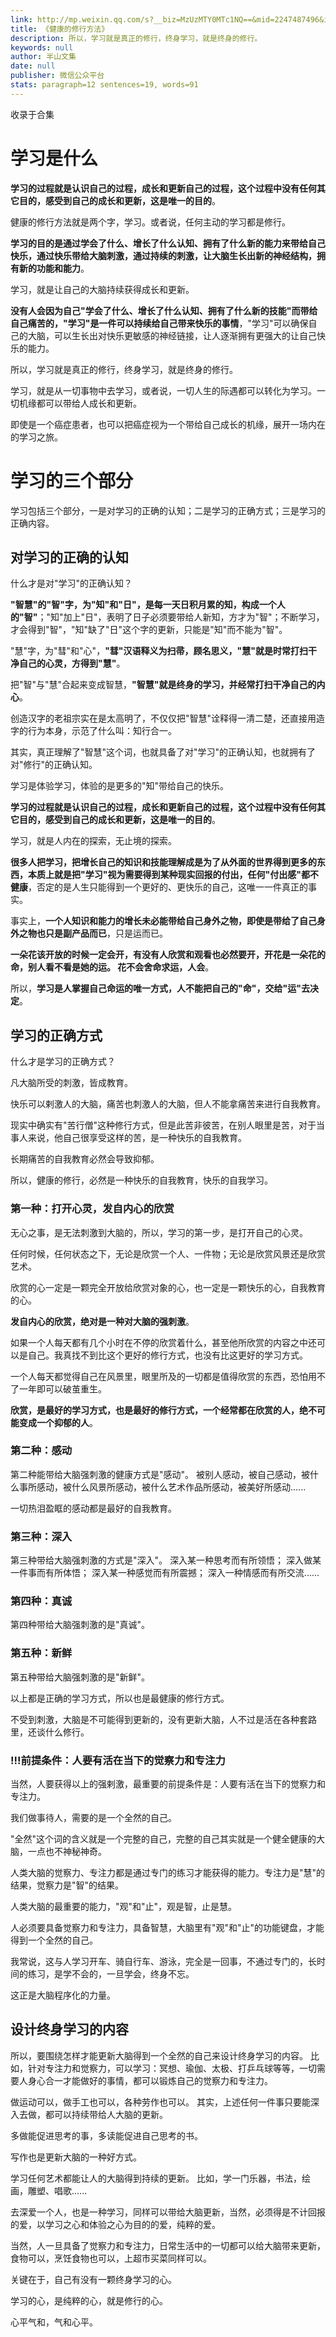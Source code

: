 ```yaml
---
link: http://mp.weixin.qq.com/s?__biz=MzUzMTY0MTc1NQ==&mid=2247487496&idx=1&sn=af5045a802b770000950ff9a5e255ba4&chksm=fabe34fccdc9bdea84bbb6634cfc9b9611b760ca68ce4c59f706e33534f8e1b803d24dc64cac#rd
title: 《健康的修行方法》
description: 所以，学习就是真正的修行，终身学习，就是终身的修行。
keywords: null
author: 半山文集
date: null
publisher: 微信公众平台
stats: paragraph=12 sentences=19, words=91
---
```


收录于合集

# 学习是什么

**学习的过程就是认识自己的过程，成长和更新自己的过程，这个过程中没有任何其它目的，感受到自己的成长和更新，这是唯一的目的**。

健康的修行方法就是两个字，学习。或者说，任何主动的学习都是修行。

**学习的目的是通过学会了什么、增长了什么认知、拥有了什么新的能力来带给自己快乐，通过快乐带给大脑刺激，通过持续的刺激，让大脑生长出新的神经结构，拥有新的功能和能力**。

学习，就是让自己的大脑持续获得成长和更新。

**没有人会因为自己"学会了什么、增长了什么认知、拥有了什么新的技能"而带给自己痛苦的，"学习"是一件可以持续给自己带来快乐的事情**，"学习"可以确保自己的大脑，可以生长出对快乐更敏感的神经链接，让人逐渐拥有更强大的让自己快乐的能力。

所以，学习就是真正的修行，终身学习，就是终身的修行。

学习，就是从一切事物中去学习，或者说，一切人生的际遇都可以转化为学习。一切机缘都可以带给人成长和更新。

即使是一个癌症患者，也可以把癌症视为一个带给自己成长的机缘，展开一场内在的学习之旅。

# 学习的三个部分

学习包括三个部分，一是对学习的正确的认知；二是学习的正确方式；三是学习的正确内容。

## 对学习的正确的认知

什么才是对"学习"的正确认知？

**"智慧"的"智"字，为"知"和"日"，是每一天日积月累的知，构成一个人的"智"**；"知"加上"日"，表明了日子必须要带给人新知，方才为"智"；不断学习，才会得到"智"，"知"缺了"日"这个字的更新，只能是"知"而不能为"智"。

"慧"字，为"彗"和"心"，**"彗"汉语释义为扫帚，顾名思义，"慧"就是时常打扫干净自己的心灵，方得到"慧"**。

把"智"与"慧"合起来变成智慧，**"智慧"就是终身的学习，并经常打扫干净自己的内心**。

创造汉字的老祖宗实在是太高明了，不仅仅把"智慧"诠释得一清二楚，还直接用造字的行为本身，示范了什么叫：知行合一。

其实，真正理解了"智慧"这个词，也就具备了对"学习"的正确认知，也就拥有了对"修行"的正确认知。

学习是体验学习，体验的是更多的"知"带给自己的快乐。

**学习的过程就是认识自己的过程，成长和更新自己的过程，这个过程中没有任何其它目的，感受到自己的成长和更新，这是唯一的目的**。

学习，就是人内在的探索，无止境的探索。

**很多人把学习，把增长自己的知识和技能理解成是为了从外面的世界得到更多的东西，本质上就是把"学习"视为需要得到某种现实回报的付出，任何"付出感"都不健康**，否定的是人生只能得到一个更好的、更快乐的自己，这唯一一件真正的事实。

事实上，**一个人知识和能力的增长未必能带给自己身外之物，即使是带给了自己身外之物也只是副产品而已**，只是运而已。

**一朵花该开放的时候一定会开，有没有人欣赏和观看也必然要开，开花是一朵花的命，别人看不看是她的运。 花不会舍命求运，人会**。

所以，**学习是人掌握自己命运的唯一方式，人不能把自己的"命"，交给"运"去决定**。

## 学习的正确方式

什么才是学习的正确方式？

凡大脑所受的刺激，皆成教育。

快乐可以剌激人的大脑，痛苦也刺激人的大脑，但人不能拿痛苦来进行自我教育。

现实中确实有"苦行僧"这种修行方式，但是此苦非彼苦，在别人眼里是苦，对于当事人来说，他自己很享受这样的苦，是一种快乐的自我教育。

长期痛苦的自我教育必然会导致抑郁。

所以，健康的修行，必然是一种快乐的自我教育，快乐的自我学习。

### 第一种：打开心灵，发自内心的欣赏

无心之事，是无法刺激到大脑的，所以，学习的第一步，是打开自己的心灵。

任何时候，任何状态之下，无论是欣赏一个人、一件物；无论是欣赏风景还是欣赏艺术。

欣赏的心一定是一颗完全开放给欣赏对象的心，也一定是一颗快乐的心，自我教育的心。

**发自内心的欣赏，绝对是一种对大脑的强刺激**。

如果一个人每天都有几个小时在不停的欣赏着什么，甚至他所欣赏的内容之中还可以是自己。我真找不到比这个更好的修行方式，也没有比这更好的学习方式。

一个人每天都觉得自己在风景里，眼里所及的一切都是值得欣赏的东西，恐怕用不了一年即可以破茧重生。

**欣赏，是最好的学习方式，也是最好的修行方式，一个经常都在欣赏的人，绝不可能变成一个抑郁的人**。

### 第二种：感动

第二种能带给大脑强刺激的健康方式是"感动"。 被别人感动，被自己感动，被什么事所感动，被什么风景所感动，被什么艺术作品所感动，被美好所感动......

一切热泪盈眶的感动都是最好的自我教育。

### 第三种：深入

第三种带给大脑强刺激的方式是"深入"。 深入某一种思考而有所领悟； 深入做某一件事而有所体悟； 深入某一种感觉而有所震撼； 深入一种情感而有所交流......

### 第四种：真诚

第四种带给大脑强刺激的是"真诚"。

### 第五种：新鲜

第五种带给大脑强刺激的是"新鲜"。

以上都是正确的学习方式，所以也是最健康的修行方式。

不受到刺激，大脑是不可能得到更新的，没有更新大脑，人不过是活在各种套路里，还谈什么修行。

### !!!前提条件：人要有活在当下的觉察力和专注力

当然，人要获得以上的强剌激，最重要的前提条件是：人要有活在当下的觉察力和专注力。

我们做事待人，需要的是一个全然的自己。

"全然"这个词的含义就是一个完整的自己，完整的自己其实就是一个健全健康的大脑，一点也不神秘神奇。

人类大脑的觉察力、专注力都是通过专门的练习才能获得的能力。专注力是"慧"的结果，觉察力是"智"的结果。

人类大脑的最重要的能力，"观"和"止"，观是智，止是慧。

人必须要具备觉察力和专注力，具备智慧，大脑里有"观"和"止"的功能键盘，才能得到一个全然的自己。

我常说，这与人学习开车、骑自行车、游泳，完全是一回事，不通过专门的，长时间的练习，是学不会的，一旦学会，终身不忘。

这正是大脑程序化的力量。

## 设计终身学习的内容

所以，要围绕怎样才能更新大脑得到一个全然的自己来设计终身学习的内容。 比如，针对专注力和觉察力，可以学习：冥想、瑜伽、太极、打乒乓球等等，一切需要人身心合一才能做好的事情，都可以锻炼自己的觉察力和专注力。

做运动可以，做手工也可以，各种劳作也可以。 其实，上述任何一件事只要能深入去做，都可以持续带给人大脑的更新。

多做能促进思考的事，多读能促进自己思考的书。

写作也是更新大脑的一种好方式。

学习任何艺术都能让人的大脑得到持续的更新。 比如，学一门乐器，书法，绘画，雕塑、唱歌......

去深爱一个人，也是一种学习，同样可以带给大脑更新，当然，必须得是不计回报的爱，以学习之心和体验之心为目的的爱，纯粹的爱。

当然，人一旦具备了觉察力和专注力，日常生活中的一切都可以给大脑带来更新，食物可以，烹饪食物也可以，上超市买菜同样可以。

关键在于，自己有没有一颗终身学习的心。

学习的心，是纯粹的心，就是修行的心。

心平气和，气和心平。
